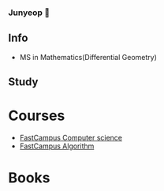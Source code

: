 ### Junyeop 👋

## Info
- MS in Mathematics(Differential Geometry)

## Study
# Courses
- [FastCampus Computer science](https://github.com/Junyeopp/FastCampus)
- [FastCampus Algorithm](https://github.com/Junyeopp/FactCampus_Algorithm)

# Books
<!--
**Junyeopp/Junyeopp** is a ✨ _special_ ✨ repository because its `README.md` (this file) appears on your GitHub profile.

Here are some ideas to get you started:

- 🔭 I’m currently working on ...
- 🌱 I’m currently learning ...
- 👯 I’m looking to collaborate on ...
- 🤔 I’m looking for help with ...
- 💬 Ask me about ...
- 📫 How to reach me: ...
- 😄 Pronouns: ...
- ⚡ Fun fact: ...
-->
